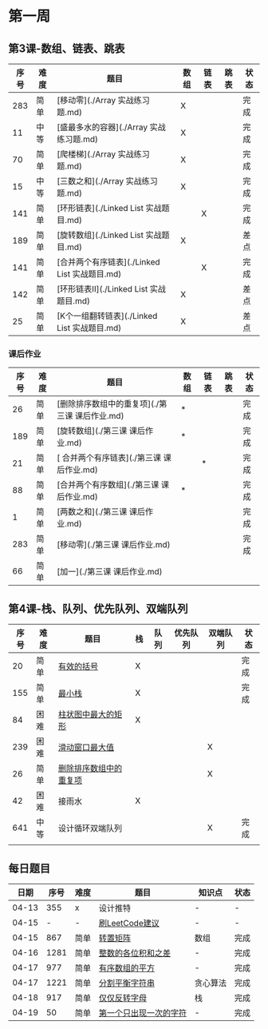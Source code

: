 # 第一周
## 第3课-数组、链表、跳表
|序号|难度|题目|数组|链表|跳表|状态|
|---|---|---|---|---|---|---|
|283|简单|[移动零](./Array 实战练习题.md)|X|||完成|
|11|中等|[盛最多水的容器](./Array 实战练习题.md)|X|||完成|
|70|简单|[爬楼梯](./Array 实战练习题.md)|X|||完成|
|15|中等|[三数之和](./Array 实战练习题.md)|X|||完成|
|141|简单|[环形链表](./Linked List 实战题目.md)||X||完成|
|189|简单|[旋转数组](./Linked List 实战题目.md)|X|||差点|
|141|简单|[合并两个有序链表](./Linked List 实战题目.md)||X||完成|
|142|简单|[环形链表II](./Linked List 实战题目.md)|X|||差点|
|25|简单|[K个一组翻转链表](./Linked List 实战题目.md)|X|||差点|

### 课后作业
|序号|难度|题目|数组|链表|跳表|状态|
|---|---|---|---|---|---|---|
|26|简单|[删除排序数组中的重复项](./第三课 课后作业.md)|*|||完成|
|189|简单|[旋转数组](./第三课 课后作业.md)|*|||完成|
|21|简单|[ 合并两个有序链表](./第三课 课后作业.md)||*||完成|
|88|简单|[合并两个有序数组](./第三课 课后作业.md)|*|||完成|
|1|简单|[两数之和](./第三课 课后作业.md)||||完成|
|283|简单|[移动零](./第三课 课后作业.md)||||完成|
|66|简单|[加一](./第三课 课后作业.md)|||||

## 第4课-栈、队列、优先队列、双端队列
|序号|难度|题目|栈|队列|优先队列|双端队列|状态|
|---|---|---|---|---|---|---|---|
|20|简单|[有效的括号](./栈、队列、优先队列、双端队列实战题目.md)|X||||完成|
|155|简单|[最小栈](./栈、队列、优先队列、双端队列实战题目.md)|X||||完成|
|84|困难|[柱状图中最大的矩形](./栈、队列、优先队列、双端队列实战题目.md)|X|||||
|239|困难|[滑动窗口最大值](./栈、队列、优先队列、双端队列实战题目.md)||||X||
|26|简单|[删除排序数组中的重复项](./栈、队列、优先队列、双端队列实战题目.md)||||X||
|42|困难|接雨水|X|||||
|641|中等|设计循环双端队列||||X|完成|
|||||||||
## 每日题目
|日期|序号|难度|题目|知识点|状态|
|---|---|---|---|---|---|
|04-13|355|x|设计推特|-|-|
|04-15|-|-|[刷LeetCode建议](https://www.bilibili.com/video/BV1G7411o7ca)|-|-|
|04-15|867|简单|[转置矩阵](每日一题.md)|数组|完成|
|04-16|1281|简单|[整数的各位积和之差](每日一题.md)|-|完成|
|04-17|977|简单|[有序数组的平方](每日一题.md)|-|完成|
|04-17|1221|简单|[分割平衡字符串](每日一题.md)|贪心算法|完成|
|04-18|917|简单|[仅仅反转字母](每日一题.md)|栈|完成|
|04-19|50|简单|[第一个只出现一次的字符](每日一题.md)|-|完成|
